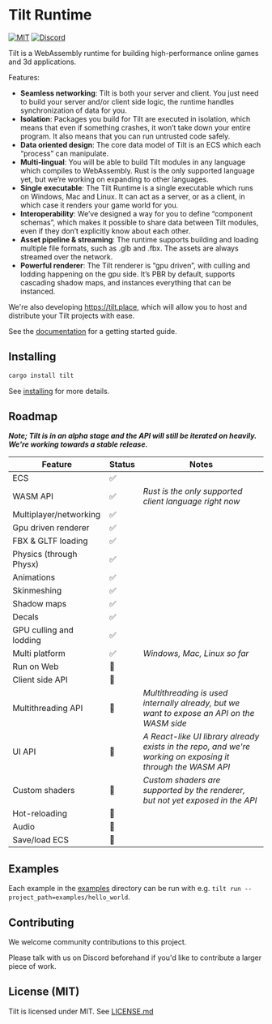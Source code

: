 # Tilt Runtime

[![MIT](https://img.shields.io/badge/license-MIT-blue.svg)](https://github.com/TiltOrg/Tilt#license)
[![Discord](https://img.shields.io/discord/894505972289134632)](https://discord.gg/gYSM4tHZ)

Tilt is a WebAssembly runtime for building high-performance online games and 3d applications.

Features:
- **Seamless networking**: Tilt is both your server and client. You just need to build your server and/or client side logic, the runtime handles synchronization of data for you.
- **Isolation**: Packages you build for Tilt are executed in isolation, which means that even if something crashes, it won’t take down your entire program. It also means that you can run untrusted code safely.
- **Data oriented design**: The core data model of Tilt is an ECS which each “process” can manipulate.
- **Multi-lingual**: You will be able to build Tilt modules in any language which compiles to WebAssembly. Rust is the only supported language yet, but we’re working on expanding to other languages.
- **Single executable**: The Tilt Runtime is a single executable which runs on Windows, Mac and Linux. It can act as a server, or as a client, in which case it renders your game world for you.
- **Interoperability**: We’ve designed a way for you to define “component schemas”, which makes it possible to share data between Tilt modules, even if they don’t explicitly know about each other.
- **Asset pipeline & streaming**: The runtime supports building and loading multiple file formats, such as .glb and .fbx. The assets are always streamed over the network.
- **Powerful renderer**: The Tilt renderer is “gpu driven”, with culling and lodding happening on the gpu side. It’s PBR by default, supports cascading shadow maps, and instances everything that can be instanced.

We're also developing https://tilt.place, which will allow you to host and distribute your Tilt projects with ease.

See the [documentation](./docs) for a getting started guide.

## Installing

```sh
cargo install tilt
```

See [installing](./docs/src/installing.md) for more details.

## Roadmap

***Note; Tilt is in an alpha stage and the API will still be iterated on heavily. We're working towards a stable release.***

| Feature | Status | Notes |
| ------- | ------ | ----- |
| ECS | ✅ |
| WASM API | ✅ | *Rust is the only supported client language right now* |
| Multiplayer/networking | ✅ |
| Gpu driven renderer | ✅ |
| FBX & GLTF loading | ✅ |
| Physics (through Physx) | ✅ |
| Animations | ✅ |
| Skinmeshing | ✅ |
| Shadow maps | ✅ |
| Decals | ✅ |
| GPU culling and lodding | ✅ |
| Multi platform | ✅ | *Windows, Mac, Linux so far* |
| Run on Web | 🚧 |
| Client side API | 🚧 |
| Multithreading API | 🚧 | *Multithreading is used internally already, but we want to expose an API on the WASM side* |
| UI API | 🚧 | *A React-like UI library already exists in the repo, and we're working on exposing it through the WASM API* |
| Custom shaders | 🚧 | *Custom shaders are supported by the renderer, but not yet exposed in the API* |
| Hot-reloading | 🚧 |
| Audio | 🚧 |
| Save/load ECS | 🚧 |

## Examples

Each example in the [examples](./examples/) directory can be run with e.g. `tilt run --project_path=examples/hello_world`.

## Contributing

We welcome community contributions to this project.

Please talk with us on Discord beforehand if you'd like to contribute a larger piece of work.

## License (MIT)

Tilt is licensed under MIT. See [LICENSE.md](./LICENSE.md)
